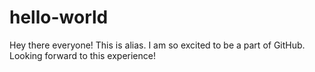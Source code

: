 # hello-world
Hey there everyone! This is alias. I am so excited to be a part of GitHub. Looking forward to this experience!
